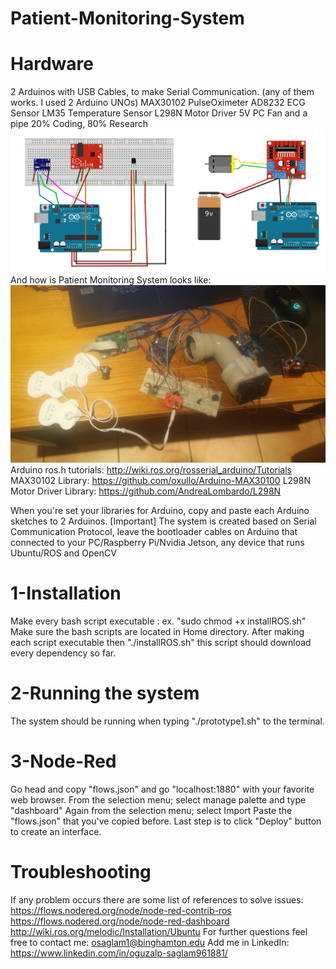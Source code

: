 # Patient-Monitoring-System
# Hardware
  2 Arduinos with USB Cables, to make Serial Communication. (any of them works. I used 2 Arduino UNOs)
  MAX30102 PulseOximeter
  AD8232 ECG Sensor
  LM35 Temperature Sensor
  L298N Motor Driver
  5V PC Fan and a pipe
  20% Coding, 80% Research
  ![Wiring](https://github.com/oguzalp7/Patient-Monitoring-System/blob/main/Wiring.png)
  And how is Patient Monitoring System looks like:
  ![System](https://github.com/oguzalp7/Patient-Monitoring-System/blob/main/3c656eca-b337-4419-a031-9e91c1f474ba.jpg)
Arduino ros.h tutorials: http://wiki.ros.org/rosserial_arduino/Tutorials
MAX30102 Library: https://github.com/oxullo/Arduino-MAX30100
L298N Motor Driver Library: https://github.com/AndreaLombardo/L298N


When you're set your libraries for Arduino, copy and paste each Arduino sketches to 2 Arduinos.
[Important] The system is created based on Serial Communication Protocol, leave the bootloader cables on Arduino that connected to your PC/Raspberry Pi/Nvidia Jetson, any device that runs Ubuntu/ROS and OpenCV

# 1-Installation
  Make every bash script executable : ex. "sudo chmod +x installROS.sh"
  Make sure the bash scripts are located in Home directory.
  After making each script executable then "./installROS.sh" this script should download every dependency so far.
  
# 2-Running the system
  The system should be running when typing "./prototype1.sh" to the terminal.
  
# 3-Node-Red
  Go head and copy "flows.json" and go "localhost:1880" with your favorite web browser.
  From the selection menu; select manage palette and type "dashboard"
  Again from the selection menu; select Import
  Paste the "flows.json" that you've copied before.
  Last step is to click "Deploy" button to create an interface.
  
# Troubleshooting
  If any problem occurs there are some list of references to solve issues:
  https://flows.nodered.org/node/node-red-contrib-ros
  https://flows.nodered.org/node/node-red-dashboard
  http://wiki.ros.org/melodic/Installation/Ubuntu
  For further questions feel free to contact me: osaglam1@binghamton.edu
  Add me in LinkedIn: https://www.linkedin.com/in/oguzalp-saglam961881/
